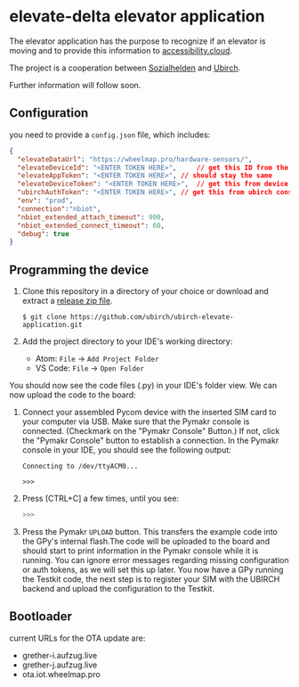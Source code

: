 # elevate-delta elevator application

The elevator application has the purpose to recognize if an elevator is moving 
and to provide this information to [accessibility.cloud](https://accessibility.cloud).

The project is a cooperation between [Sozialhelden](https://sozialhelden.de) and [Ubirch](https://ubirch.de).

Further information will follow soon.
  
## Configuration

you need to provide a `config.json` file, which includes:

```json
{
  "elevateDataUrl": "https://wheelmap.pro/hardware-sensors/",
  "elevateDeviceId": "<ENTER TOKEN HERE>",     // get this ID from the end of the URL
  "elevateAppToken": "<ENTER TOKEN HERE>", // should stay the same
  "elevateDeviceToken": "<ENTER TOKEN HERE>",  // get this from device specific firmware access token
  "ubirchAuthToken": "<ENTER TOKEN HERE>", // get this from ubirch console
  "env": "prod",
  "connection":"nbiot",
  "nbiot_extended_attach_timeout": 900,
  "nbiot_extended_connect_timeout": 60,
  "debug": true
}
```
## Programming the device

1. Clone this repository in a directory of your choice or download and extract a [release zip file](https://github.com/ubirch/ubirch-testkit/releases).
      ```
      $ git clone https://github.com/ubirch/ubirch-elevate-application.git
      ```

1. Add the project directory to your IDE's working directory:
    - Atom: `File` -> `Add Project Folder`
    - VS Code: `File` -> `Open Folder`

You should now see the code files (.py) in your IDE's folder view. We can now upload the code to the board:
1. Connect your assembled Pycom device with the inserted SIM card to your computer via USB. Make sure that the Pymakr console is connected. (Checkmark on the "Pymakr Console" Button.) If not, click the "Pymakr Console" button to establish a connection. In the Pymakr console in your IDE, you should see the following output:
      ```
      Connecting to /dev/ttyACM0...
      
      >>> 
      ```
1.  Press [CTRL+C] a few times, until you see:
    ```bash
    >>>
    ```
1.  Press the Pymakr `UPLOAD` button. This transfers the example code into the GPy's internal flash.The code will be uploaded to the board and should start to print information in the Pymakr console while it is running. You can ignore error messages regarding missing configuration or auth tokens, as we will set this up later. You now have a GPy running the Testkit code, the next step is to register your SIM with the UBIRCH backend and upload the configuration to the Testkit.



## Bootloader

current URLs for the OTA update are:
- grether-i.aufzug.live
- grether-j.aufzug.live
- ota.iot.wheelmap.pro